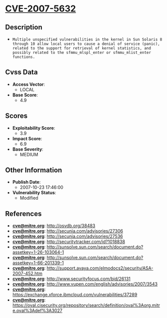 
# [CVE-2007-5632](http://osvdb.org/38483)

## Description

- `Multiple unspecified vulnerabilities in the kernel in Sun Solaris 8 through 10 allow local users to cause a denial of service (panic), related to the support for retrieval of kernel statistics, and possibly related to the sfmmu_mlspl_enter or sfmmu_mlist_enter functions.`

## Cvss Data

- **Access Vector**:
  - LOCAL
- **Base Score**:
  - 4.9

## Scores

- **Exploitability Score**:
  - 3.9
- **Impact Score**:
  - 6.9
- **Base Severity**:
  - MEDIUM

## Other Information

- **Publish Date**:
  - 2007-10-23 17:46:00
- **Vulnerability Status**:
  - Modified

## References

- **cve@mitre.org**: http://osvdb.org/38483
- **cve@mitre.org**: http://secunia.com/advisories/27306
- **cve@mitre.org**: http://secunia.com/advisories/27536
- **cve@mitre.org**: http://securitytracker.com/id?1018838
- **cve@mitre.org**: http://sunsolve.sun.com/search/document.do?assetkey=1-26-103064-1
- **cve@mitre.org**: http://sunsolve.sun.com/search/document.do?assetkey=1-66-201339-1
- **cve@mitre.org**: http://support.avaya.com/elmodocs2/security/ASA-2007-452.htm
- **cve@mitre.org**: http://www.securityfocus.com/bid/26131
- **cve@mitre.org**: http://www.vupen.com/english/advisories/2007/3543
- **cve@mitre.org**: https://exchange.xforce.ibmcloud.com/vulnerabilities/37289
- **cve@mitre.org**: https://oval.cisecurity.org/repository/search/definition/oval%3Aorg.mitre.oval%3Adef%3A3027
